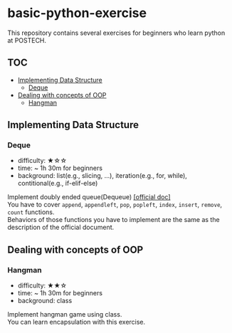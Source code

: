 # basic-python-exercise
This repository contains several exercises for beginners who learn python at POSTECH.

## TOC
- [Implementing Data Structure](#implementing-data-structure)
  - [Deque](#deque)
- [Dealing with concepts of OOP](#dealing-with-concepts-of-oop)
  - [Hangman](#hangman)

## Implementing Data Structure

### Deque
- difficulty: ★☆☆  
- time: ~ 1h 30m for beginners
- background: list(e.g., slicing, ...), iteration(e.g., for, while), contitional(e.g., if-elif-else)

Implement doubly ended queue(Dequeue) <a href='https://docs.python.org/ko/3/library/collections.html#collections.deque'>[official doc]</a>  
You have to cover `append`, `appendleft`, `pop`, `popleft`, `index`, `insert`, `remove`, `count` functions.  
Behaviors of those functions you have to implement are the same as the description of the official document.  

## Dealing with concepts of OOP

### Hangman
- difficulty: ★★☆  
- time: ~ 1h 30m for beginners
- background: class

Implement hangman game using class.  
You can learn encapsulation with this exercise.
